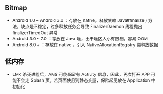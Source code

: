
## Bitmap

- Android 1.0 ~ Android 3.0 ：存放在 native。释放依赖 Java#finalize() 方法，缺点是不稳定，过多释放任务会导致 FinalizerDaemon 线程抛出 finalizerTimedOut 异常
- Android 3.0 ~ 7.0 ：存放在 Java 堆，由于堆区大小有限制，容易 OOM
- Android 8.0 + ：存放在 native ，引入 NativeAllocationRegistry 类释放数据

## 低内存

- LMK 杀死进程后，AMS 可能保留有 Activity 信息，因此，再次打开 APP 可能不会走 Splash 页。若页面使用到静态变量，保险起见放在 Application 中初始化